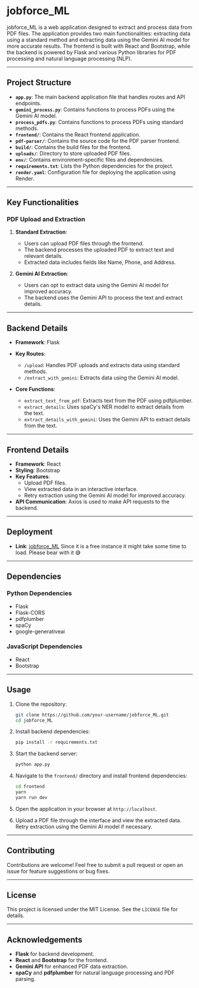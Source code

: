 
# jobforce_ML

jobforce_ML is a web application designed to extract and process data from PDF files. The application provides two main functionalities: extracting data using a standard method and extracting data using the Gemini AI model for more accurate results. The frontend is built with React and Bootstrap, while the backend is powered by Flask and various Python libraries for PDF processing and natural language processing (NLP).

---

## Project Structure

- **`app.py`**: The main backend application file that handles routes and API endpoints.
- **`gemini_process.py`**: Contains functions to process PDFs using the Gemini AI model.
- **`process_pdfs.py`**: Contains functions to process PDFs using standard methods.
- **`frontend/`**: Contains the React frontend application.
- **`pdf-parser/`**: Contains the source code for the PDF parser frontend.
- **`build/`**: Contains the build files for the frontend.
- **`uploads/`**: Directory to store uploaded PDF files.
- **`env/`**: Contains environment-specific files and dependencies.
- **`requirements.txt`**: Lists the Python dependencies for the project.
- **`render.yaml`**: Configuration file for deploying the application using Render.

---

## Key Functionalities

### PDF Upload and Extraction

1. **Standard Extraction**:
   - Users can upload PDF files through the frontend.
   - The backend processes the uploaded PDF to extract text and relevant details.
   - Extracted data includes fields like Name, Phone, and Address.

2. **Gemini AI Extraction**:
   - Users can opt to extract data using the Gemini AI model for improved accuracy.
   - The backend uses the Gemini API to process the text and extract details.

---

## Backend Details

- **Framework**: Flask
- **Key Routes**:
  - `/upload`: Handles PDF uploads and extracts data using standard methods.
  - `/extract_with_gemini`: Extracts data using the Gemini AI model.

- **Core Functions**:
  - `extract_text_from_pdf`: Extracts text from the PDF using pdfplumber.
  - `extract_details`: Uses spaCy's NER model to extract details from the text.
  - `extract_details_with_gemini`: Uses the Gemini API to extract details from the text.

---

## Frontend Details

- **Framework**: React
- **Styling**: Bootstrap
- **Key Features**:
  - Upload PDF files.
  - View extracted data in an interactive interface.
  - Retry extraction using the Gemini AI model for improved accuracy.
- **API Communication**: Axios is used to make API requests to the backend.

---

## Deployment

- **Link**: [jobforce_ML](https://jobforce-ml.onrender.com/) Since it is a free instance it might take some time to load. Please bear with it 😅

---

## Dependencies

### Python Dependencies
- Flask
- Flask-CORS
- pdfplumber
- spaCy
- google-generativeai

### JavaScript Dependencies
- React
- Bootstrap

---

## Usage

1. Clone the repository:
   ```bash
   git clone https://github.com/your-username/jobforce_ML.git
   cd jobforce_ML
   ```

2. Install backend dependencies:
   ```bash
   pip install -r requirements.txt
   ```

3. Start the backend server:
   ```bash
   python app.py
   ```

4. Navigate to the `frontend/` directory and install frontend dependencies:
   ```bash
   cd frontend
   yarn
   yarn run dev
   ```

5. Open the application in your browser at `http://localhost`.

6. Upload a PDF file through the interface and view the extracted data. Retry extraction using the Gemini AI model if necessary.

---

## Contributing

Contributions are welcome! Feel free to submit a pull request or open an issue for feature suggestions or bug fixes.

---

## License

This project is licensed under the MIT License. See the `LICENSE` file for details.

---

## Acknowledgements

- **Flask** for backend development.
- **React** and **Bootstrap** for the frontend.
- **Gemini API** for enhanced PDF data extraction.
- **spaCy** and **pdfplumber** for natural language processing and PDF parsing.
